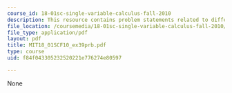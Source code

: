 ```yaml
---
course_id: 18-01sc-single-variable-calculus-fall-2010
description: This resource contains problem statements related to differential equations.
file_location: /coursemedia/18-01sc-single-variable-calculus-fall-2010/f84f043305232520221e776274e80597_MIT18_01SCF10_ex39prb.pdf
file_type: application/pdf
layout: pdf
title: MIT18_01SCF10_ex39prb.pdf
type: course
uid: f84f043305232520221e776274e80597

---
```

None